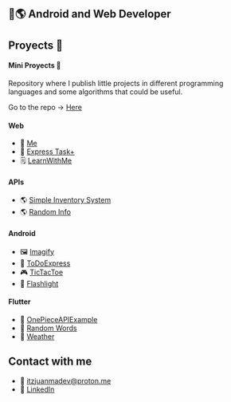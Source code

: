 ## 📱🌎 Android and Web Developer

## Proyects 📘

#### Mini Proyects 🚀
Repository where I publish little projects in different programming languages and some algorithms that could be useful.

Go to the repo -> [Here](https://github.com/juanmadev5/Mini-Proyects)

#### Web
- 🧔 [Me](https://github.com/juanmadev5/me)
- 📓 [Express Task+](https://github.com/juanmadev5/express-task-plus)
- 🗒️ [LearnWithMe](https://github.com/juanmadev5/learn-with-me)

#### APIs
- 🌎 [Simple Inventory System](https://github.com/juanmadev5/inventory-system-api)
- 🌎 [Random Info](https://github.com/juanmadev5/randominfo)

#### Android
- 🖼️ [Imagify](https://github.com/juanmadev5/Imagify)
- 📑 [ToDoExpress](https://github.com/juanmadev5/ToDoExpress)
- 🎮 [TicTacToe](https://github.com/juanmadev5/TicTacToe)
- 🔦 [Flashlight](https://github.com/juanmadev5/Flashlight)

#### Flutter
- 📱 [OnePieceAPIExample](https://github.com/juanmadev5/onepieceapiexample)
- 📱 [Random Words](https://github.com/juanmadev5/flutter-random-words)
- 📱 [Weather](https://github.com/juanmadev5/weather)

## Contact with me
- 📧 itzjuanmadev@proton.me
- 🔗 [LinkedIn](www.linkedin.com/in/juan-manuel-velázquez-ba8a342ba)
